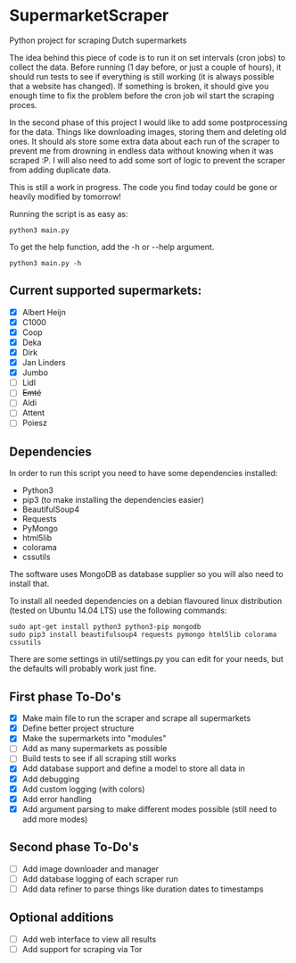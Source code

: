 SupermarketScraper
==================

Python project for scraping Dutch supermarkets

The idea behind this piece of code is to run it on set intervals (cron jobs) to collect the data. Before running (1 day before, or just a couple of hours), it should run tests to see if everything is still working (it is always possible that a website has changed). If something is broken, it should give you enough time to fix the problem before the cron job wil start the scraping proces.

In the second phase of this project I would like to add some postprocessing for the data. Things like downloading images, storing them and deleting old ones. It should als store some extra data about each run of the scraper to prevent me from drowning in endless data without knowing when it was scraped :P. I will also need to add some sort of logic to prevent the scraper from adding duplicate data.

This is still a work in progress. The code you find today could be gone or heavily modified by tomorrow!

Running the script is as easy as:
```
python3 main.py
```
To get the help function, add the -h or --help argument.
```
python3 main.py -h
```

## Current supported supermarkets:
- [x] Albert Heijn
- [x] C1000
- [x] Coop
- [x] Deka
- [x] Dirk
- [x] Jan Linders
- [x] Jumbo
- [ ] Lidl
- [ ] ~~Emté~~
- [ ] Aldi
- [ ] Attent
- [ ] Poiesz

## Dependencies
In order to run this script you need to have some dependencies installed:
* Python3
* pip3 (to make installing the dependencies easier)
* BeautifulSoup4
* Requests
* PyMongo
* html5lib
* colorama
* cssutils

The software uses MongoDB as database supplier so you will also need to install that. 

To install all needed dependencies on a debian flavoured linux distribution (tested on Ubuntu 14.04 LTS) use the following commands:
```
sudo apt-get install python3 python3-pip mongodb
sudo pip3 install beautifulsoup4 requests pymongo html5lib colorama cssutils
```

There are some settings in util/settings.py you can edit for your needs, but the defaults will probably work just fine.

## First phase To-Do's
- [x] Make main file to run the scraper and scrape all supermarkets
- [x] Define better project structure
- [x] Make the supermarkets into "modules"
- [ ] Add as many supermarkets as possible
- [ ] Build tests to see if all scraping still works
- [x] Add database support and define a model to store all data in
- [x] Add debugging
- [x] Add custom logging (with colors)
- [x] Add error handling
- [x] Add argument parsing to make different modes possible (still need to add more modes)

## Second phase To-Do's
- [ ] Add image downloader and manager
- [ ] Add database logging of each scraper run
- [ ] Add data refiner to parse things like duration dates to timestamps

## Optional additions
- [ ] Add web interface to view all results
- [ ] Add support for scraping via Tor

